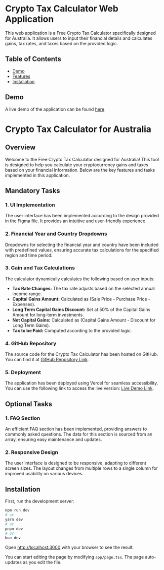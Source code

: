 # Crypto Tax Calculator Web Application

This web application is a Free Crypto Tax Calculator specifically designed for Australia. It allows users to input their financial details and calculates gains, tax rates, and taxes based on the provided logic.

## Table of Contents

- [Demo](#demo)
- [Features](#features)
- [Installation](#installation)

## Demo

A live demo of the application can be found [here](https://koinx-project.vercel.app/).

# Crypto Tax Calculator for Australia

## Overview

Welcome to the Free Crypto Tax Calculator designed for Australia! This tool is designed to help you calculate your cryptocurrency gains and taxes based on your financial information. Below are the key features and tasks implemented in this application.

## Mandatory Tasks

### 1. UI Implementation

The user interface has been implemented according to the design provided in the Figma file. It provides an intuitive and user-friendly experience.

### 2. Financial Year and Country Dropdowns

Dropdowns for selecting the financial year and country have been included with predefined values, ensuring accurate tax calculations for the specified region and time period.

### 3. Gain and Tax Calculations

The calculator dynamically calculates the following based on user inputs:

- **Tax Rate Changes:** The tax rate adjusts based on the selected annual income range.
- **Capital Gains Amount:** Calculated as (Sale Price - Purchase Price - Expenses).
- **Long Term Capital Gains Discount:** Set at 50% of the Capital Gains Amount for long-term investments.
- **Net Capital Gains:** Calculated as (Capital Gains Amount - Discount for Long Term Gains).
- **Tax to be Paid:** Computed according to the provided logic.

### 4. GitHub Repository

The source code for the Crypto Tax Calculator has been hosted on GitHub. You can find it at [GitHub Repository Link](https://github.com/reddevill007/Free-Crypto-Tax-Calculator-Australia).

### 5. Deployment

The application has been deployed using Vercel for seamless accessibility. You can use the following link to access the live version: [Live Demo Link](https://koinx-project.vercel.app/).

## Optional Tasks

### 1. FAQ Section

An efficient FAQ section has been implemented, providing answers to commonly asked questions. The data for this section is sourced from an array, ensuring easy maintenance and updates.

### 2. Responsive Design

The user interface is designed to be responsive, adapting to different screen sizes. The layout changes from multiple rows to a single column for improved usability on various devices.

## Installation

First, run the development server:

```bash
npm run dev
# or
yarn dev
# or
pnpm dev
# or
bun dev
```

Open [http://localhost:3000](http://localhost:3000) with your browser to see the result.

You can start editing the page by modifying `app/page.tsx`. The page auto-updates as you edit the file.
